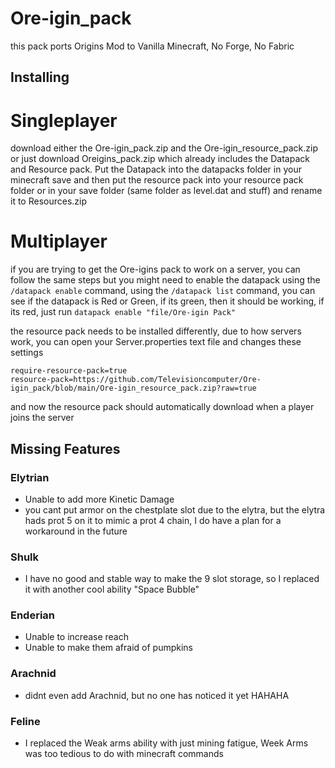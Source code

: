 # Ore-igin_pack
this pack ports Origins Mod to Vanilla Minecraft, No Forge, No Fabric

## Installing

# Singleplayer
download either the Ore-igin_pack.zip and the Ore-igin_resource_pack.zip or just download Oreigins_pack.zip
which already includes the Datapack and Resource pack.
Put the Datapack into the datapacks folder in your minecraft save 
and then put the resource pack into your resource pack folder 
or in your save folder (same folder as level.dat and stuff) and rename it to Resources.zip

# Multiplayer
if you are trying to get the Ore-igins pack to work on a server, you can follow the same steps
but you might need to enable the datapack using the `/datapack enable` command,
using the `/datapack list` command, you can see if the datapack is Red or Green,
if its green, then it should be working, if its red, just run `datapack enable "file/Ore-igin Pack"`

the resource pack needs to be installed differently, due to how servers work,
you can open your Server.properties text file and changes these settings
```
require-resource-pack=true
resource-pack=https://github.com/Televisioncomputer/Ore-igin_pack/blob/main/Ore-igin_resource_pack.zip?raw=true
```
and now the resource pack should automatically download when a player joins the server



## Missing Features
### Elytrian
  - Unable to add more Kinetic Damage
  - you cant put armor on the chestplate slot due to the elytra, but the elytra hads prot 5 on it to mimic a prot 4 chain, I do have a plan for a workaround in the future
### Shulk
  - I have no good and stable way to make the 9 slot storage, so I replaced it with another cool ability "Space Bubble"
### Enderian
  - Unable to increase reach
  - Unable to make them afraid of pumpkins
### Arachnid
  - didnt even add Arachnid, but no one has noticed it yet HAHAHA
### Feline
  - I replaced the Weak arms ability with just mining fatigue, Week Arms was too tedious to do with minecraft commands
